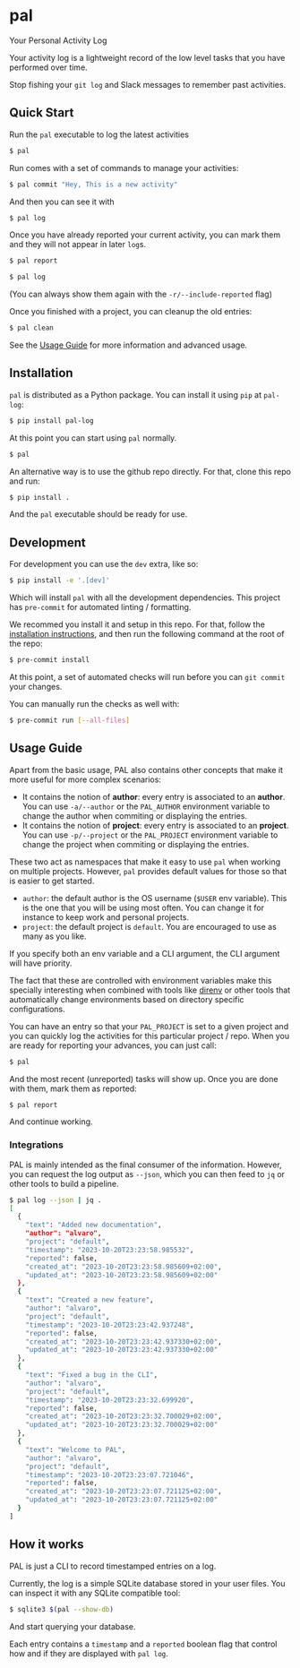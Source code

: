 # pal
Your Personal Activity Log

Your activity log is a lightweight record of the low level tasks that you have performed
over time.

Stop fishing your `git log` and Slack messages to remember past activities.

## Quick Start

Run the `pal` executable to log the latest activities

```sh
$ pal
```

Run comes with a set of commands to manage your activities:

```sh
$ pal commit "Hey, This is a new activity"
```

And then you can see it with

```sh
$ pal log
```

Once you have already reported your current activity, you can mark them and they
will not appear in later `log`s.

```sh
$ pal report
```

```sh
$ pal log
```

(You can always show them again with the `-r/--include-reported` flag)

Once you finished with a project, you can cleanup the old entries: 

```sh
$ pal clean
```

See the [Usage Guide](#usage-guide) for more information and advanced usage.

## Installation

`pal` is distributed as a Python package. You can install it using `pip` at `pal-log`:

```sh
$ pip install pal-log
```

At this point you can start using `pal` normally.

```sh
$ pal
```

An alternative way is to use the github repo directly. For that, clone this repo and run: 

```sh
$ pip install .
```

And the `pal` executable should be ready for use.

## Development

For development you can use the `dev` extra, like so:

```sh
$ pip install -e '.[dev]'
```

Which will install `pal` with all the development dependencies.
This project has `pre-commit` for automated linting / formatting.

We recommed you install it and setup in this repo. For that, follow the [installation instructions](https://pre-commit.com/#installation), and then run the following command at the root of the repo:

```sh
$ pre-commit install
```

At this point, a set of automated checks will run before you can `git commit` your changes.

You can manually run the checks as well with: 

```sh
$ pre-commit run [--all-files]
```

## Usage Guide

Apart from the basic usage, PAL also contains other concepts that make it more
useful for more complex scenarios:

- It contains the notion of **author**: every entry is associated to an **author**. You can use `-a/--author` or the `PAL_AUTHOR` environment variable to change the author when commiting or displaying the entries.
- It contains the notion of **project**: every entry is associated to an **project**. You can use `-p/--project` or the `PAL_PROJECT` environment variable to change the project when commiting or displaying the entries.

These two act as namespaces that make it easy to use `pal` when working on multiple projects.
However, `pal` provides default values for those so that is easier to get started. 

- `author`: the default author is the OS username (`$USER` env variable). This is the one that you will be using most often. You can change it for instance to keep work and personal projects.
- `project`: the default project is `default`. You are encouraged to use as many as you like.

If you specify both an env variable and a CLI argument, the CLI argument will have priority.

The fact that these are controlled with environment variables make this specially interesting when combined with tools like [direnv](https://direnv.net/) or other tools that automatically change environments based on directory specific configurations.

You can have an entry so that your `PAL_PROJECT` is set to a given project and you can quickly 
log the activities for this particular project / repo. When you are ready for reporting your advances, you can just call:

```sh
$ pal
```

And the most recent (unreported) tasks will show up. 
Once you are done with them, mark them as reported: 

```sh
$ pal report
```

And continue working.


### Integrations

PAL is mainly intended as the final consumer of the information. 
However, you can request the log output as `--json`, which you can then feed 
to `jq` or other tools to build a pipeline.


```sh
$ pal log --json | jq .
[
  {
    "text": "Added new documentation",
    "author": "alvaro",
    "project": "default",
    "timestamp": "2023-10-20T23:23:58.985532",
    "reported": false,
    "created_at": "2023-10-20T23:23:58.985609+02:00",
    "updated_at": "2023-10-20T23:23:58.985609+02:00"
  },
  {
    "text": "Created a new feature",
    "author": "alvaro",
    "project": "default",
    "timestamp": "2023-10-20T23:23:42.937248",
    "reported": false,
    "created_at": "2023-10-20T23:23:42.937330+02:00",
    "updated_at": "2023-10-20T23:23:42.937330+02:00"
  },
  {
    "text": "Fixed a bug in the CLI",
    "author": "alvaro",
    "project": "default",
    "timestamp": "2023-10-20T23:23:32.699920",
    "reported": false,
    "created_at": "2023-10-20T23:23:32.700029+02:00",
    "updated_at": "2023-10-20T23:23:32.700029+02:00"
  },
  {
    "text": "Welcome to PAL",
    "author": "alvaro",
    "project": "default",
    "timestamp": "2023-10-20T23:23:07.721046",
    "reported": false,
    "created_at": "2023-10-20T23:23:07.721125+02:00",
    "updated_at": "2023-10-20T23:23:07.721125+02:00"
  }
]
```


## How it works

PAL is just a CLI to record timestamped entries on a log. 

Currently, the log is a simple SQLite database stored in your user files.
You can inspect it with any SQLite compatible tool:

```sh
$ sqlite3 $(pal --show-db) 
```

And start querying your database.

Each entry contains a `timestamp` and a `reported` boolean flag that control how
and if they are displayed with `pal log`.
